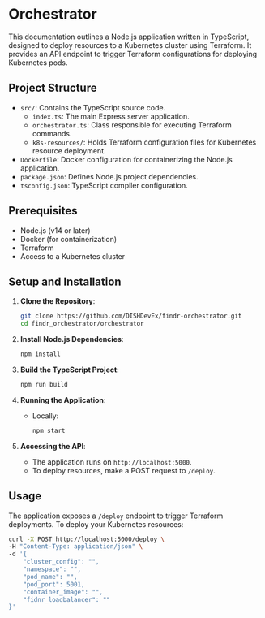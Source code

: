 # Orchestrator

This documentation outlines a Node.js application written in TypeScript, designed to deploy resources to a Kubernetes cluster using Terraform. It provides an API endpoint to trigger Terraform configurations for deploying Kubernetes pods.

## Project Structure

- `src/`: Contains the TypeScript source code.
  - `index.ts`: The main Express server application.
  - `orchestrator.ts`: Class responsible for executing Terraform commands.
  - `k8s-resources/`: Holds Terraform configuration files for Kubernetes resource deployment.
- `Dockerfile`: Docker configuration for containerizing the Node.js application.
- `package.json`: Defines Node.js project dependencies.
- `tsconfig.json`: TypeScript compiler configuration.

## Prerequisites

- Node.js (v14 or later)
- Docker (for containerization)
- Terraform
- Access to a Kubernetes cluster

## Setup and Installation

1. **Clone the Repository**:

   ```bash
   git clone https://github.com/DISHDevEx/findr-orchestrator.git
   cd findr_orchestrator/orchestrator
   ```

2. **Install Node.js Dependencies**:

   ```bash
   npm install
   ```

3. **Build the TypeScript Project**:

   ```bash
   npm run build
   ```

4. **Running the Application**:

   - Locally:
     
     ```bash
     npm start
     ```

5. **Accessing the API**:

   - The application runs on `http://localhost:5000`.
   - To deploy resources, make a POST request to `/deploy`.

## Usage

The application exposes a `/deploy` endpoint to trigger Terraform deployments. To deploy your Kubernetes resources:

```bash
curl -X POST http://localhost:5000/deploy \    
-H "Content-Type: application/json" \
-d '{
    "cluster_config": "",
    "namespace": "",
    "pod_name": "",
    "pod_port": 5001,
    "container_image": "",
    "fidnr_loadbalancer": ""
}'
```